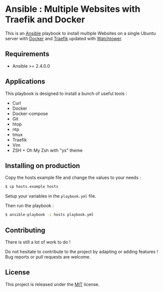 # Ansible : Multiple Websites with Traefik and Docker

This is an [Ansible](https://www.ansible.com) playbook to install multiple Websites on a single Ubuntu server with [Docker](https://www.docker.com) and [Traefik](https://traefik.io) updated with [Watchtower](https://github.com/v2tec/watchtower).

## Requirements

+ Ansible >= 2.4.0.0

## Applications

This playbook is designed to install a bunch of useful tools :

+ Curl
+ Docker
+ Docker-compose
+ Git
+ htop
+ ntp
+ tmux
+ Traefik
+ Vim
+ ZSH + Oh My Zsh with "ys" theme

## Installing on production

Copy the hosts example file and change the values to your needs :

```bash
$ cp hosts.example hosts
```

Setup your variables in the ```playbook.yml``` file.

Then run the playbook :

```bash
$ ansible-playbook -i hosts playbook.yml
```

## Contributing

There is still a lot of work to do !

Do not hesitate to contribute to the project by adapting or adding features ! Bug reports or pull requests are welcome.

## License

This project is released under the [MIT](http://opensource.org/licenses/MIT) license.
